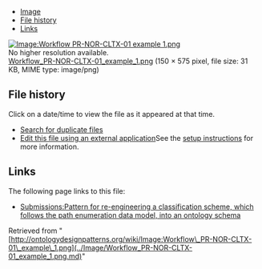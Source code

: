 * [Image](../Image/Workflow_PR-NOR-CLTX-01_example_1.png.md#file)
* [File history](../Image/Workflow_PR-NOR-CLTX-01_example_1.png.md#filehistory)
* [Links](../Image/Workflow_PR-NOR-CLTX-01_example_1.png.md#filelinks)

[![Image:Workflow PR-NOR-CLTX-01 example 1.png](../../../images/1/12/Workflow_PR-NOR-CLTX-01_example_1.png)](../../../images/1/12/Workflow_PR-NOR-CLTX-01_example_1.png)  
No higher resolution available.  
[Workflow\_PR-NOR-CLTX-01\_example\_1.png](../../../images/1/12/Workflow_PR-NOR-CLTX-01_example_1.png)‎ (150 × 575 pixel, file size: 31 KB, MIME type: image/png)

## File history

Click on a date/time to view the file as it appeared at that time.



  
* [Search for duplicate files](http://ontologydesignpatterns.org/wiki/Special:FileDuplicateSearch/Workflow_PR-NOR-CLTX-01_example_1.png "Special:FileDuplicateSearch/Workflow PR-NOR-CLTX-01 example 1.png")
* [Edit this file using an external application](http://ontologydesignpatterns.org/wiki/index.php?title=Image:Workflow_PR-NOR-CLTX-01_example_1.png&action=edit&externaledit=true&mode=file "Image:Workflow PR-NOR-CLTX-01 example 1.png")See the [setup instructions](http://www.mediawiki.org/wiki/Manual:External_editors "http://www.mediawiki.org/wiki/Manual:External_editors") for more information.

## Links



The following page links to this file:


* [Submissions:Pattern for re-engineering a classification scheme, which follows the path enumeration data model, into an ontology schema](../Submissions/Pattern_for_re-engineering_a_classification_scheme,_which_follows_the_path_enumeration_data_model,_into_an_ontology_schema.md "Submissions:Pattern for re-engineering a classification scheme, which follows the path enumeration data model, into an ontology schema")


Retrieved from "[http://ontologydesignpatterns.org/wiki/Image:Workflow\_PR-NOR-CLTX-01\_example\_1.png](../Image/Workflow_PR-NOR-CLTX-01_example_1.png.md)"